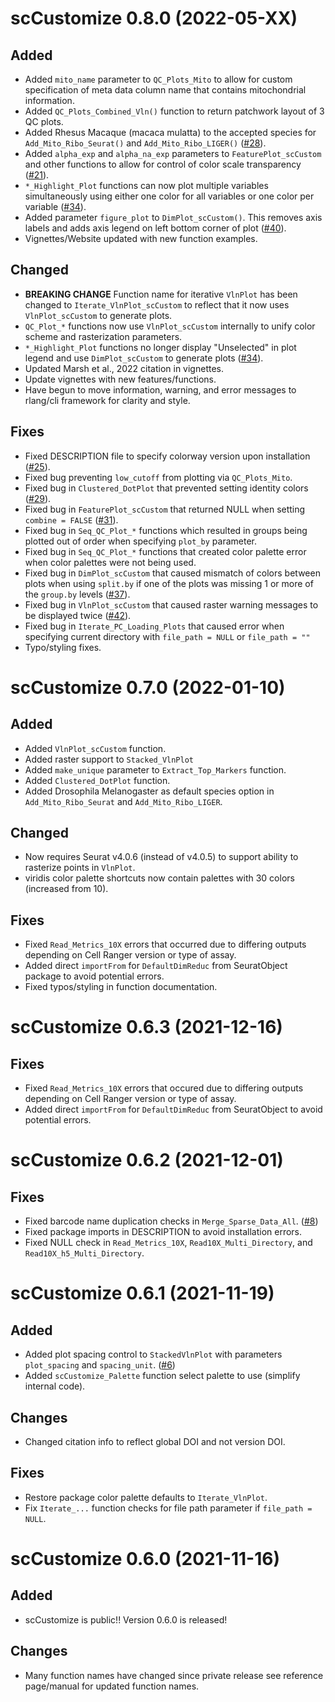 # scCustomize 0.8.0 (2022-05-XX)  
## Added
- Added `mito_name` parameter to `QC_Plots_Mito` to allow for custom specification of meta data column name that contains mitochondrial information.
- Added `QC_Plots_Combined_Vln()` function to return patchwork layout of 3 QC plots.
- Added Rhesus Macaque (macaca mulatta) to the accepted species for `Add_Mito_Ribo_Seurat()` and `Add_Mito_Ribo_LIGER()` ([#28](https://github.com/samuel-marsh/scCustomize/issues/28)).
- Added `alpha_exp` and `alpha_na_exp` parameters to `FeaturePlot_scCustom` and other functions to allow for control of color scale transparency ([#21](https://github.com/samuel-marsh/scCustomize/issues/21)).
- `*_Highlight_Plot` functions can now plot multiple variables simultaneously using either one color for all variables or one color per variable ([#34](https://github.com/samuel-marsh/scCustomize/issues/34)).
- Added parameter `figure_plot` to `DimPlot_scCustom()`.  This removes axis labels and adds axis legend on left bottom corner of plot ([#40](https://github.com/samuel-marsh/scCustomize/issues/40)).
- Vignettes/Website updated with new function examples.  

## Changed
- **BREAKING CHANGE** Function name for iterative `VlnPlot` has been changed to `Iterate_VlnPlot_scCustom` to reflect that it now uses `VlnPlot_scCustom` to generate plots. 
- `QC_Plot_*` functions now use `VlnPlot_scCustom` internally to unify color scheme and rasterization parameters.
- `*_Highlight_Plot` functions no longer display "Unselected" in plot legend and use `DimPlot_scCustom` to generate plots ([#34](https://github.com/samuel-marsh/scCustomize/issues/34)).
- Updated Marsh et al., 2022 citation in vignettes.
- Update vignettes with new features/functions.
- Have begun to move information, warning, and error messages to rlang/cli framework for clarity and style.

## Fixes
- Fixed DESCRIPTION file to specify colorway version upon installation ([#25](https://github.com/samuel-marsh/scCustomize/pull/25)).
- Fixed bug preventing `low_cutoff` from plotting via `QC_Plots_Mito`.
- Fixed bug in `Clustered_DotPlot` that prevented setting identity colors ([#29](https://github.com/samuel-marsh/scCustomize/issues/29)).
- Fixed bug in `FeaturePlot_scCustom` that returned NULL when setting `combine = FALSE` ([#31](https://github.com/samuel-marsh/scCustomize/issues/31)).
- Fixed bug in `Seq_QC_Plot_*` functions which resulted in groups being plotted out of order when specifying `plot_by` parameter.
- Fixed bug in `Seq_QC_Plot_*` functions that created color palette error when color palettes were not being used.
- Fixed bug in `DimPlot_scCustom` that caused mismatch of colors between plots when using `split.by` if one of the plots was missing 1 or more of the `group.by` levels ([#37](https://github.com/samuel-marsh/scCustomize/issues/37)).
- Fixed bug in `VlnPlot_scCustom` that caused raster warning messages to be displayed twice ([#42](https://github.com/samuel-marsh/scCustomize/issues/42)).
- Fixed bug in `Iterate_PC_Loading_Plots` that caused error when specifying current directory with `file_path = NULL` or `file_path = ""`
- Typo/styling fixes.
 

# scCustomize 0.7.0 (2022-01-10)  
## Added
- Added `VlnPlot_scCustom` function.
- Added raster support to `Stacked_VlnPlot`
- Added `make_unique` parameter to `Extract_Top_Markers` function.
- Added `Clustered_DotPlot` function.
- Added Drosophila Melanogaster as default species option in `Add_Mito_Ribo_Seurat` and `Add_Mito_Ribo_LIGER`.

## Changed
- Now requires Seurat v4.0.6 (instead of v4.0.5) to support ability to rasterize points in `VlnPlot`.
- viridis color palette shortcuts now contain palettes with 30 colors (increased from 10).

## Fixes
- Fixed `Read_Metrics_10X` errors that occurred due to differing outputs depending on Cell Ranger version or type of assay.
- Added direct `importFrom` for `DefaultDimReduc` from SeuratObject package to avoid potential errors.
- Fixed typos/styling in function documentation.
 

# scCustomize 0.6.3 (2021-12-16)  
## Fixes
- Fixed `Read_Metrics_10X` errors that occured due to differing outputs depending on Cell Ranger version or type of assay.
- Added direct `importFrom` for `DefaultDimReduc` from SeuratObject to avoid potential errors.
 

# scCustomize 0.6.2 (2021-12-01)  
## Fixes
- Fixed barcode name duplication checks in `Merge_Sparse_Data_All`. ([#8](https://github.com/samuel-marsh/scCustomize/issues/8))
- Fixed package imports in DESCRIPTION to avoid installation errors.
- Fixed NULL check in `Read_Metrics_10X`, `Read10X_Multi_Directory`, and `Read10X_h5_Multi_Directory`.
 

# scCustomize 0.6.1 (2021-11-19)
## Added
- Added plot spacing control to `StackedVlnPlot` with parameters `plot_spacing` and `spacing_unit`. ([#6](https://github.com/samuel-marsh/scCustomize/issues/6))
- Added `scCustomize_Palette` function select palette to use (simplify internal code).

## Changes
- Changed citation info to reflect global DOI and not version DOI.

## Fixes
- Restore package color palette defaults to `Iterate_VlnPlot`.  
- Fix `Iterate_...` function checks for file path parameter if `file_path = NULL`.
  
# scCustomize 0.6.0 (2021-11-16)
## Added
- scCustomize is public!!  Version 0.6.0 is released!

## Changes
- Many function names have changed since private release see reference page/manual for updated function names.

